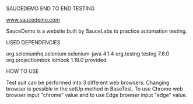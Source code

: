 SAUCEDEMO END TO END TESTING

www.saucedemo.com

SauceDemo is a website built by SauceLabs to practice automation testing.


USED DEPENDENCIES

<dependencies>
        <!-- https://mvnrepository.com/artifact/org.seleniumhq.selenium/selenium-java -->
        <dependency>
            <groupId>org.seleniumhq.selenium</groupId>
            <artifactId>selenium-java</artifactId>
            <version>4.1.4</version>
        </dependency>
        <dependency>
            <groupId>org.testng</groupId>
            <artifactId>testng</artifactId>
            <version>7.6.0</version>
        </dependency>
        <dependency>
            <groupId>org.projectlombok</groupId>
            <artifactId>lombok</artifactId>
            <version>1.18.0</version>
            <scope>provided</scope>
        </dependency>
</dependencies>

HOW TO USE

Test suit can be performed into 3 different web browsers. Changing browser is possible in the setUp method in BaseTest. 
To use Chrome web browser input "chrome" value and to use Edge browser input "edge" value.
